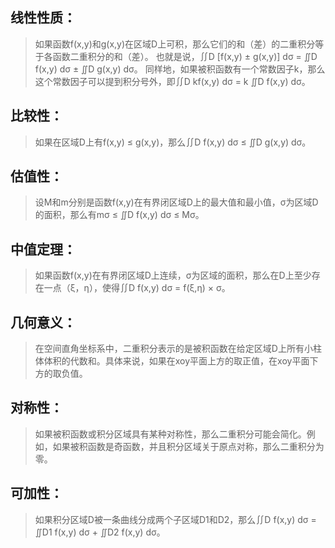 ## 线性性质：

>如果函数f(x,y)和g(x,y)在区域D上可积，那么它们的和（差）的二重积分等于各函数二重积分的和（差）。
也就是说，∬D [f(x,y) ± g(x,y)] dσ = ∬D f(x,y) dσ ± ∬D g(x,y) dσ。
同样地，如果被积函数有一个常数因子k，那么这个常数因子可以提到积分号外，即∬D kf(x,y) dσ = k ∬D f(x,y) dσ。

## 比较性：

>如果在区域D上有f(x,y) ≤ g(x,y)，那么∬D f(x,y) dσ ≤ ∬D g(x,y) dσ。

## 估值性：

>设M和m分别是函数f(x,y)在有界闭区域D上的最大值和最小值，σ为区域D的面积，那么有mσ ≤ ∬D f(x,y) dσ ≤ Mσ。

## 中值定理：

>如果函数f(x,y)在有界闭区域D上连续，σ为区域的面积，那么在D上至少存在一点（ξ，η），使得∬D f(x,y) dσ = f(ξ,η) × σ。

## 几何意义：

>在空间直角坐标系中，二重积分表示的是被积函数在给定区域D上所有小柱体体积的代数和。具体来说，如果在xoy平面上方的取正值，在xoy平面下方的取负值。

## 对称性：

>如果被积函数或积分区域具有某种对称性，那么二重积分可能会简化。例如，如果被积函数是奇函数，并且积分区域关于原点对称，那么二重积分为零。

## 可加性：

>如果积分区域D被一条曲线分成两个子区域D1和D2，那么∬D f(x,y) dσ = ∬D1 f(x,y) dσ + ∬D2 f(x,y) dσ。

